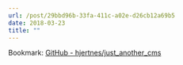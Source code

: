 ```yaml
---
url: /post/29bbd96b-33fa-411c-a02e-d26cb12a69b5
date: 2018-03-23
title: ""
---
```



Bookmark: [GitHub - hjertnes/just_another_cms](https://github.com/hjertnes/just_another_cms/)
